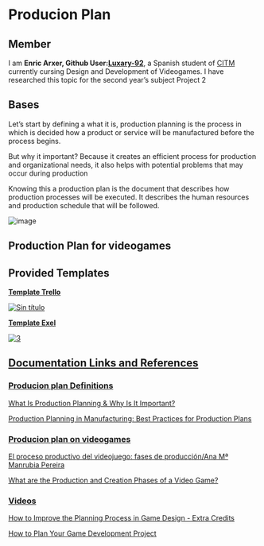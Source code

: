 

# Producion Plan

## Member
I am **Enric Arxer, Github User:<a  href="https://github.com/Luxary-92">Luxary-92</a>**, a Spanish student of <a  href="https://www.citm.upc.edu/">CITM</a> currently cursing  Design and Development of Videogames. I have researched this topic for the second year’s subject Project 2 

## Bases
Let’s start by defining a what it is, production planning is the process in which is decided how a product or service will be manufactured before the process begins.

But why it important? Because it creates an efficient process for production and organizational needs, it also helps with potential problems that may occur during production

Knowing this a production plan is the document that describes how production processes will be executed. It describes the human resources and production schedule that will be followed.

![image](https://user-images.githubusercontent.com/79161171/220510935-c6019cdb-4a39-44c6-b0f4-ac6f7eea2f7a.png)

## Production Plan for videogames



## Provided Templates

<a  href="https://trello.com/b/63f477560257c7b02d34e165">**Template Trello**

![Sin título](https://user-images.githubusercontent.com/79161171/220513492-452694f4-14b7-4cca-ad12-998d178573ab.png)
   
<a  href="https://github.com/Luxary-92/luxary-92.github.io/blob/main/template/Template_Exel.xlsx">**Template Exel**
   
![3](https://user-images.githubusercontent.com/79161171/220517015-26a9b4c6-4641-44f0-a70c-565a46077b77.png)


## Documentation Links and References

### Producion plan Definitions  
<a  href="https://www.netsuite.com/portal/resource/articles/inventory-management/production-planning.shtml#:~:text=Production%20planning%20describes%20in%20detail,in%20production%20and%20their%20dependencies.">What Is Production Planning & Why Is It Important?
   
<a  href="https://www.projectmanager.com/blog/production-planning">Production Planning in Manufacturing: Best Practices for Production Plans  
  
### Producion plan on videogames
  
<a  href="https://revistas.ucm.es/index.php/HICS/article/view/45178">El proceso productivo del videojuego: fases de producción/Ana Mª Manrubia Pereira
  
<a  href="https://starloopstudios.com/what-are-the-production-and-creation-phases-of-a-video-game/">What are the Production and Creation Phases of a Video Game?

### Videos

<a  href="https://www.youtube.com/watch?v=ukADFPuscG8">How to Improve the Planning Process in Game Design - Extra Credits
   
<a  href="https://www.youtube.com/watch?v=a7vZFiFLw-w">How to Plan Your Game Development Project

  
